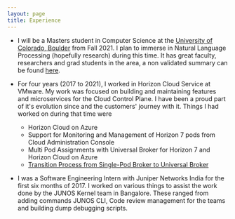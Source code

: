 ```yaml
---
layout: page
title: Experience
---
```



* I will be a Masters student in Computer Science at the [University of Colorado, Boulder](https://www.colorado.edu/cs/) from Fall 2021. I plan to immerse in Natural Language Processing (hopefully research) during this time. It has great faculty, researchers and grad students in the area, a non validated summary can be found [here](https://bit.ly/nlp-cub).
  
* For four years (2017 to 2021), I worked in Horizon Cloud Service at VMware. My work was focused on building and maintaining features and microservices for the Cloud Control Plane. I have been a proud part of it's evolution since and the customers' journey with it.
Things I had worked on during that time were
    * Horizon Cloud on Azure
    * Support for Monitoring and Management of Horizon 7 pods from Cloud Administration Console
    * Multi Pod Assignments with Universal Broker for Horizon 7 and Horizon Cloud on Azure
    * [Transition Process from Single-Pod Broker to Universal Broker](https://docs.vmware.com/en/VMware-Horizon-Cloud-Service/services/hzncloudmsazure.admin15/GUID-B27B57CF-2A08-4315-8444-E04E3946B676.html)
    
* I was a Software Engineering Intern with Juniper Networks India for the first six months of 2017. I worked on various things to assist the work done by the JUNOS Kernel team in Bangalore. These ranged from adding commands JUNOS CLI, Code review management for the teams and building dump debugging scripts.
